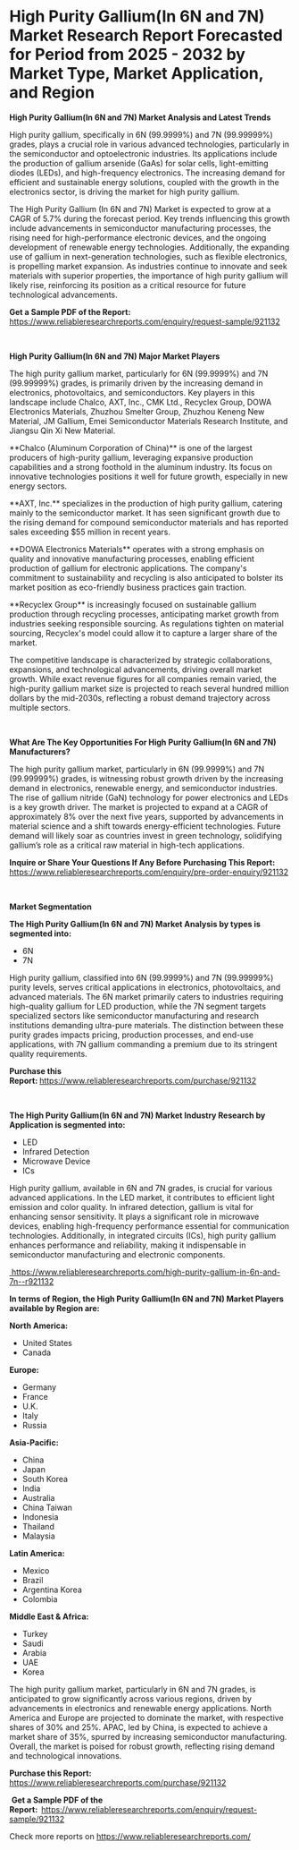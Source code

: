 <p><h1>High Purity Gallium(In 6N and 7N) Market Research Report Forecasted for Period from 2025 -  2032 by Market Type, Market Application, and Region</h1></p><p><strong>High Purity Gallium(In 6N and 7N) Market Analysis and Latest Trends</strong></p>
<p><p>High purity gallium, specifically in 6N (99.9999%) and 7N (99.99999%) grades, plays a crucial role in various advanced technologies, particularly in the semiconductor and optoelectronic industries. Its applications include the production of gallium arsenide (GaAs) for solar cells, light-emitting diodes (LEDs), and high-frequency electronics. The increasing demand for efficient and sustainable energy solutions, coupled with the growth in the electronics sector, is driving the market for high purity gallium.</p><p>The High Purity Gallium (In 6N and 7N) Market is expected to grow at a CAGR of 5.7% during the forecast period. Key trends influencing this growth include advancements in semiconductor manufacturing processes, the rising need for high-performance electronic devices, and the ongoing development of renewable energy technologies. Additionally, the expanding use of gallium in next-generation technologies, such as flexible electronics, is propelling market expansion. As industries continue to innovate and seek materials with superior properties, the importance of high purity gallium will likely rise, reinforcing its position as a critical resource for future technological advancements.</p></p>
<p><strong>Get a Sample PDF of the Report:&nbsp;</strong> <a href="https://www.reliableresearchreports.com/enquiry/request-sample/921132?utm_campaign=2290&utm_medium=2&utm_source=Github&utm_content=ia&utm_term=02042025&utm_id=high-purity-galliumin-6n-and-7n">https://www.reliableresearchreports.com/enquiry/request-sample/921132</a></p>
<p>&nbsp;</p>
<p><strong>High Purity Gallium(In 6N and 7N) Major Market Players</strong></p>
<p><p>The high purity gallium market, particularly for 6N (99.9999%) and 7N (99.99999%) grades, is primarily driven by the increasing demand in electronics, photovoltaics, and semiconductors. Key players in this landscape include Chalco, AXT, Inc., CMK Ltd., Recyclex Group, DOWA Electronics Materials, Zhuzhou Smelter Group, Zhuzhou Keneng New Material, JM Gallium, Emei Semiconductor Materials Research Institute, and Jiangsu Qin Xi New Material.</p><p>**Chalco (Aluminum Corporation of China)** is one of the largest producers of high-purity gallium, leveraging expansive production capabilities and a strong foothold in the aluminum industry. Its focus on innovative technologies positions it well for future growth, especially in new energy sectors.</p><p>**AXT, Inc.** specializes in the production of high purity gallium, catering mainly to the semiconductor market. It has seen significant growth due to the rising demand for compound semiconductor materials and has reported sales exceeding $55 million in recent years.</p><p>**DOWA Electronics Materials** operates with a strong emphasis on quality and innovative manufacturing processes, enabling efficient production of gallium for electronic applications. The company's commitment to sustainability and recycling is also anticipated to bolster its market position as eco-friendly business practices gain traction.</p><p>**Recyclex Group** is increasingly focused on sustainable gallium production through recycling processes, anticipating market growth from industries seeking responsible sourcing. As regulations tighten on material sourcing, Recyclex's model could allow it to capture a larger share of the market.</p><p>The competitive landscape is characterized by strategic collaborations, expansions, and technological advancements, driving overall market growth. While exact revenue figures for all companies remain varied, the high-purity gallium market size is projected to reach several hundred million dollars by the mid-2030s, reflecting a robust demand trajectory across multiple sectors.</p></p>
<p>&nbsp;</p>
<p><strong>What Are The Key Opportunities For High Purity Gallium(In 6N and 7N) Manufacturers?</strong></p>
<p><p>The high purity gallium market, particularly in 6N (99.9999%) and 7N (99.99999%) grades, is witnessing robust growth driven by the increasing demand in electronics, renewable energy, and semiconductor industries. The rise of gallium nitride (GaN) technology for power electronics and LEDs is a key growth driver. The market is projected to expand at a CAGR of approximately 8% over the next five years, supported by advancements in material science and a shift towards energy-efficient technologies. Future demand will likely soar as countries invest in green technology, solidifying gallium’s role as a critical raw material in high-tech applications.</p></p>
<p><strong>Inquire or Share Your Questions If Any Before Purchasing This Report:</strong> <a href="https://www.reliableresearchreports.com/enquiry/pre-order-enquiry/921132?utm_campaign=2290&utm_medium=2&utm_source=Github&utm_content=ia&utm_term=02042025&utm_id=high-purity-galliumin-6n-and-7n">https://www.reliableresearchreports.com/enquiry/pre-order-enquiry/921132</a></p>
<p>&nbsp;</p>
<p><strong>Market Segmentation</strong></p>
<p><strong>The High Purity Gallium(In 6N and 7N) Market Analysis by types is segmented into:</strong></p>
<p><ul><li>6N</li><li>7N</li></ul></p>
<p><p>High purity gallium, classified into 6N (99.9999%) and 7N (99.99999%) purity levels, serves critical applications in electronics, photovoltaics, and advanced materials. The 6N market primarily caters to industries requiring high-quality gallium for LED production, while the 7N segment targets specialized sectors like semiconductor manufacturing and research institutions demanding ultra-pure materials. The distinction between these purity grades impacts pricing, production processes, and end-use applications, with 7N gallium commanding a premium due to its stringent quality requirements.</p></p>
<p><strong>Purchase this Report:&nbsp;</strong><a href="https://www.reliableresearchreports.com/purchase/921132?utm_campaign=2290&utm_medium=2&utm_source=Github&utm_content=ia&utm_term=02042025&utm_id=high-purity-galliumin-6n-and-7n">https://www.reliableresearchreports.com/purchase/921132</a></p>
<p>&nbsp;</p>
<p><strong>The High Purity Gallium(In 6N and 7N) Market Industry Research by Application is segmented into:</strong></p>
<p><ul><li>LED</li><li>Infrared Detection</li><li>Microwave Device</li><li>ICs</li></ul></p>
<p><p>High purity gallium, available in 6N and 7N grades, is crucial for various advanced applications. In the LED market, it contributes to efficient light emission and color quality. In infrared detection, gallium is vital for enhancing sensor sensitivity. It plays a significant role in microwave devices, enabling high-frequency performance essential for communication technologies. Additionally, in integrated circuits (ICs), high purity gallium enhances performance and reliability, making it indispensable in semiconductor manufacturing and electronic components.</p></p>
<p><a href="https://www.reliableresearchreports.com/high-purity-gallium-in-6n-and-7n--r921132?utm_campaign=2290&utm_medium=2&utm_source=Github&utm_content=ia&utm_term=02042025&utm_id=high-purity-galliumin-6n-and-7n">&nbsp;https://www.reliableresearchreports.com/high-purity-gallium-in-6n-and-7n--r921132</a></p>
<p><strong>In terms of Region, the High Purity Gallium(In 6N and 7N) Market Players available by Region are:</strong></p>
<p>
    <p> <strong> North America: </strong>
        <ul>
            <li>United States</li>
            <li>Canada</li>
        </ul>
        </p> 
    <p> <strong> Europe: </strong>
        <ul>
            <li>Germany</li>
            <li>France</li>
            <li>U.K.</li>
            <li>Italy</li>
            <li>Russia</li>
        </ul>
        </p> 
    <p> <strong> Asia-Pacific: </strong>
        <ul>
            <li>China</li>
            <li>Japan</li>
            <li>South Korea</li>
            <li>India</li>
            <li>Australia</li>
            <li>China Taiwan</li>
            <li>Indonesia</li>
            <li>Thailand</li>
            <li>Malaysia</li>
        </ul>
        </p> 
    <p> <strong> Latin America: </strong>
        <ul>
            <li>Mexico</li>
            <li>Brazil</li>
            <li>Argentina Korea</li>
            <li>Colombia</li>
        </ul>
        </p> 
    <p> <strong> Middle East & Africa: </strong>
        <ul>
            <li>Turkey</li>
            <li>Saudi</li>
            <li>Arabia</li>
            <li>UAE</li>
            <li>Korea</li>
        </ul>
    </p>
    </p>
<p><p>The high purity gallium market, particularly in 6N and 7N grades, is anticipated to grow significantly across various regions, driven by advancements in electronics and renewable energy applications. North America and Europe are projected to dominate the market, with respective shares of 30% and 25%. APAC, led by China, is expected to achieve a market share of 35%, spurred by increasing semiconductor manufacturing. Overall, the market is poised for robust growth, reflecting rising demand and technological innovations.</p></p>
<p><strong>Purchase this Report: </strong><a href="https://www.reliableresearchreports.com/purchase/921132?utm_campaign=2290&utm_medium=2&utm_source=Github&utm_content=ia&utm_term=02042025&utm_id=high-purity-galliumin-6n-and-7n">https://www.reliableresearchreports.com/purchase/921132</a></p>
<p>&nbsp;<strong>Get a Sample PDF of the Report:&nbsp;&nbsp;</strong><a href="https://www.reliableresearchreports.com/enquiry/request-sample/921132?utm_campaign=2290&utm_medium=2&utm_source=Github&utm_content=ia&utm_term=02042025&utm_id=high-purity-galliumin-6n-and-7n">https://www.reliableresearchreports.com/enquiry/request-sample/921132</a></p>
<p><strong></strong></p>
<p>Check more reports on <a href="https://www.reliableresearchreports.com/?utm_campaign=2290&utm_medium=2&utm_source=Github&utm_content=ia&utm_term=02042025&utm_id=high-purity-galliumin-6n-and-7n">https://www.reliableresearchreports.com/</a></p>